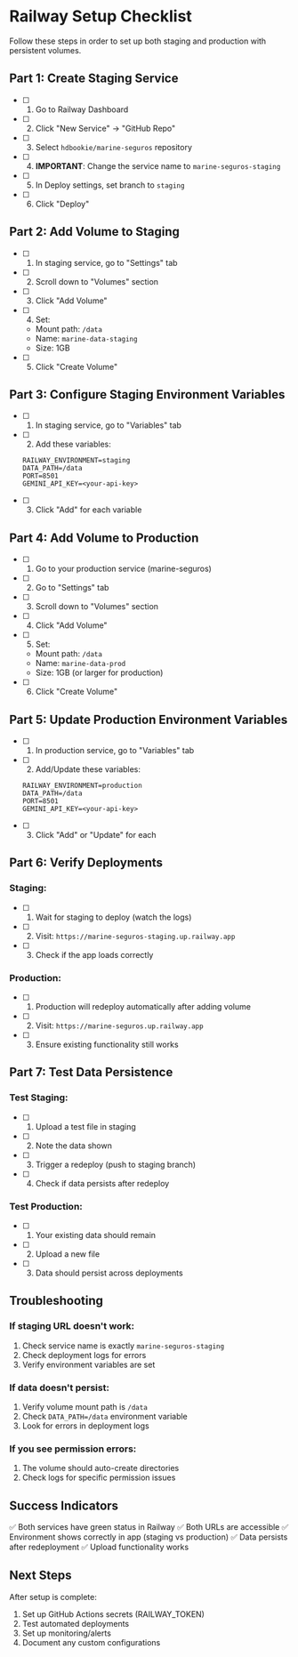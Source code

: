 # Railway Setup Checklist

Follow these steps in order to set up both staging and production with persistent volumes.

## Part 1: Create Staging Service

- [ ] 1. Go to Railway Dashboard
- [ ] 2. Click "New Service" → "GitHub Repo"
- [ ] 3. Select `hdbookie/marine-seguros` repository
- [ ] 4. **IMPORTANT**: Change the service name to `marine-seguros-staging`
- [ ] 5. In Deploy settings, set branch to `staging`
- [ ] 6. Click "Deploy"

## Part 2: Add Volume to Staging

- [ ] 1. In staging service, go to "Settings" tab
- [ ] 2. Scroll down to "Volumes" section
- [ ] 3. Click "Add Volume"
- [ ] 4. Set:
  - Mount path: `/data`
  - Name: `marine-data-staging`
  - Size: 1GB
- [ ] 5. Click "Create Volume"

## Part 3: Configure Staging Environment Variables

- [ ] 1. In staging service, go to "Variables" tab
- [ ] 2. Add these variables:
  ```
  RAILWAY_ENVIRONMENT=staging
  DATA_PATH=/data
  PORT=8501
  GEMINI_API_KEY=<your-api-key>
  ```
- [ ] 3. Click "Add" for each variable

## Part 4: Add Volume to Production

- [ ] 1. Go to your production service (marine-seguros)
- [ ] 2. Go to "Settings" tab
- [ ] 3. Scroll down to "Volumes" section
- [ ] 4. Click "Add Volume"
- [ ] 5. Set:
  - Mount path: `/data`
  - Name: `marine-data-prod`
  - Size: 1GB (or larger for production)
- [ ] 6. Click "Create Volume"

## Part 5: Update Production Environment Variables

- [ ] 1. In production service, go to "Variables" tab
- [ ] 2. Add/Update these variables:
  ```
  RAILWAY_ENVIRONMENT=production
  DATA_PATH=/data
  PORT=8501
  GEMINI_API_KEY=<your-api-key>
  ```
- [ ] 3. Click "Add" or "Update" for each

## Part 6: Verify Deployments

### Staging:
- [ ] 1. Wait for staging to deploy (watch the logs)
- [ ] 2. Visit: `https://marine-seguros-staging.up.railway.app`
- [ ] 3. Check if the app loads correctly

### Production:
- [ ] 1. Production will redeploy automatically after adding volume
- [ ] 2. Visit: `https://marine-seguros.up.railway.app`
- [ ] 3. Ensure existing functionality still works

## Part 7: Test Data Persistence

### Test Staging:
- [ ] 1. Upload a test file in staging
- [ ] 2. Note the data shown
- [ ] 3. Trigger a redeploy (push to staging branch)
- [ ] 4. Check if data persists after redeploy

### Test Production:
- [ ] 1. Your existing data should remain
- [ ] 2. Upload a new file
- [ ] 3. Data should persist across deployments

## Troubleshooting

### If staging URL doesn't work:
1. Check service name is exactly `marine-seguros-staging`
2. Check deployment logs for errors
3. Verify environment variables are set

### If data doesn't persist:
1. Verify volume mount path is `/data`
2. Check `DATA_PATH=/data` environment variable
3. Look for errors in deployment logs

### If you see permission errors:
1. The volume should auto-create directories
2. Check logs for specific permission issues

## Success Indicators

✅ Both services have green status in Railway
✅ Both URLs are accessible
✅ Environment shows correctly in app (staging vs production)
✅ Data persists after redeployment
✅ Upload functionality works

## Next Steps

After setup is complete:
1. Set up GitHub Actions secrets (RAILWAY_TOKEN)
2. Test automated deployments
3. Set up monitoring/alerts
4. Document any custom configurations